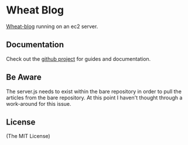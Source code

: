 Wheat Blog 
==========

[Wheat-blog](http://ericstil.es) running on an ec2 server.

## Documentation

Check out the [github project](https://github.com/creationix/wheat) for guides and documentation.

## Be Aware

The server.js needs to exist within the bare repository in order to pull the articles from the bare repository.  At this point I haven't thought through a work-around for this issue. 

## License
(The MIT License)
